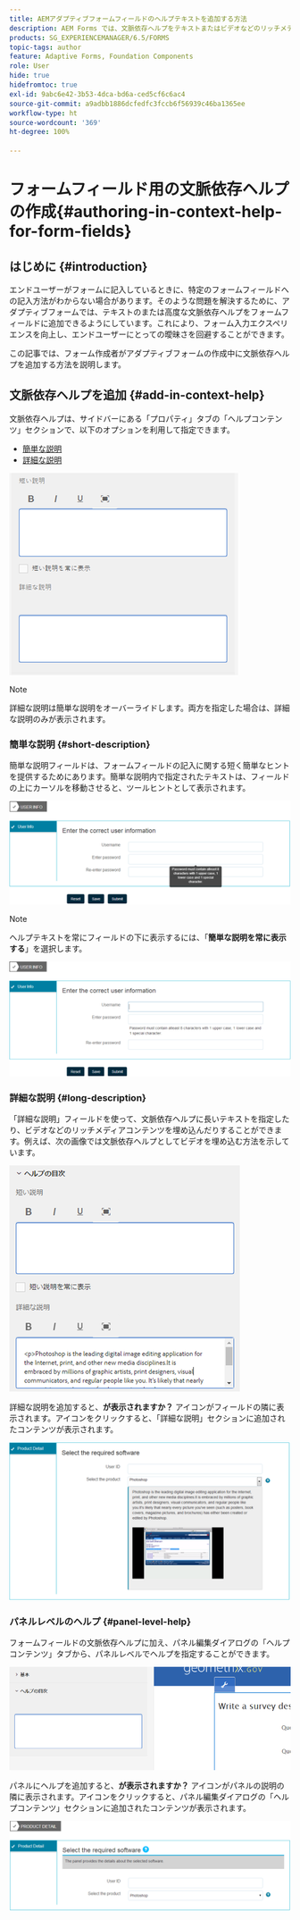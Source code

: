 ```yaml
---
title: AEMアダプティブフォームフィールドのヘルプテキストを追加する方法
description: AEM Forms では、文脈依存ヘルプをテキストまたはビデオなどのリッチメディアの形でアダプティブフォームフィールドやパネルに追加することができます。
products: SG_EXPERIENCEMANAGER/6.5/FORMS
topic-tags: author
feature: Adaptive Forms, Foundation Components
role: User
hide: true
hidefromtoc: true
exl-id: 9abc6e42-3b53-4dca-bd6a-ced5cf6c6ac4
source-git-commit: a9adbb1886dcfedfc3fccb6f56939c46ba1365ee
workflow-type: ht
source-wordcount: '369'
ht-degree: 100%

---
```


# フォームフィールド用の文脈依存ヘルプの作成{#authoring-in-context-help-for-form-fields}

## はじめに {#introduction}

エンドユーザーがフォームに記入しているときに、特定のフォームフィールドへの記入方法がわからない場合があります。そのような問題を解決するために、アダプティブフォームでは、テキストのまたは高度な文脈依存ヘルプをフォームフィールドに追加できるようにしています。これにより、フォーム入力エクスペリエンスを向上し、エンドユーザーにとっての曖昧さを回避することができます。

この記事では、フォーム作成者がアダプティブフォームの作成中に文脈依存ヘルプを追加する方法を説明します。

## 文脈依存ヘルプを追加 {#add-in-context-help}

文脈依存ヘルプは、サイドバーにある「プロパティ」タブの「ヘルプコンテンツ」セクションで、以下のオプションを利用して指定できます。

* [簡単な説明](authoring-in-field-help.md#p-short-description-p)
* [詳細な説明](authoring-in-field-help.md#p-long-description-p)

![フォームのフィールドのための文脈依存ヘルプ](assets/descriptions.png)

>[!NOTE]
>
>詳細な説明は簡単な説明をオーバーライドします。両方を指定した場合は、詳細な説明のみが表示されます。

### 簡単な説明 {#short-description}

簡単な説明フィールドは、フォームフィールドの記入に関する短く簡単なヒントを提供するためにあります。簡単な説明内で指定されたテキストは、フィールドの上にカーソルを移動させると、ツールヒントとして表示されます。

![フォームフィールドへの文脈依存ヘルプの追加の簡単な説明](assets/tooltip.png)

>[!NOTE]
>
>ヘルプテキストを常にフィールドの下に表示するには、「**簡単な説明を常に表示する**」を選択します。

![フィールドの下に永久的に表示される簡単な文脈依存ヘルプ](assets/short1.png)

### 詳細な説明 {#long-description}

「詳細な説明」フィールドを使って、文脈依存ヘルプに長いテキストを指定したり、ビデオなどのリッチメディアコンテンツを埋め込んだりすることができます。例えば、次の画像では文脈依存ヘルプとしてビデオを埋め込む方法を示しています。

![フォームフィールドのための文脈依存ヘルプとしてのリッチメディアの追加](assets/long-descriptions.png)

詳細な説明を追加すると、**が表示されますか？** アイコンがフィールドの隣に表示されます。アイコンをクリックすると、「詳細な説明」セクションに追加されたコンテンツが表示されます。

![リッチメディアを使用した文脈依存ヘルプの例](assets/photoshop.png)

### パネルレベルのヘルプ {#panel-level-help}

フォームフィールドの文脈依存ヘルプに加え、パネル編集ダイアログの「ヘルプコンテンツ」タブから、パネルレベルでヘルプを指定することができます。

![フォームパネルへの文脈依存ヘルプの追加](assets/panel-level-help.png)

パネルにヘルプを追加すると、**が表示されますか？** アイコンがパネルの説明の隣に表示されます。アイコンをクリックすると、パネル編集ダイアログの「ヘルプコンテンツ」セクションに追加されたコンテンツが表示されます。

![フォームパネルレベルでの文脈依存ヘルプの例](assets/photoshop-1.png)
